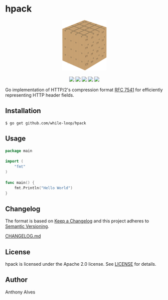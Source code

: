hpack
=====

<p align="center">
  <img src="https://github.com/while-loop/hpack/blob/master/doc/box.png">
  <br><br>
  <a href="https://godoc.org/github.com/while-loop/hpack"><img src="https://img.shields.io/badge/godoc-reference-blue.svg?style=flat-square"></a>
  <a href="https://travis-ci.org/while-loop/hpack"><img src="https://img.shields.io/travis/while-loop/hpack.svg?style=flat-square"></a>
  <a href="https://github.com/while-loop/hpack/releases"><img src="https://img.shields.io/github/release/while-loop/hpack.svg?style=flat-square"></a>
  <a href="https://coveralls.io/github/while-loop/hpack"><img src="https://img.shields.io/coveralls/while-loop/hpack.svg?style=flat-square"></a>
  <a href="https://github.com/while-loop/hpack/blob/master/LICENSE"><img src="https://img.shields.io/badge/License-Apache%202.0-blue.svg?style=flat-square"></a>
</p>

Go implementation of HTTP/2's compression format [RFC 7541](https://tools.ietf.org/html/rfc7541) for efficiently representing HTTP header fields.

Installation
------------

```
$ go get github.com/while-loop/hpack
```

Usage
-----

```go
package main

import (
	"fmt"
)

func main() {
	fmt.Println("Hello World")
}
```

Changelog
---------

The format is based on [Keep a Changelog](http://keepachangelog.com/)
and this project adheres to [Semantic Versioning](http://semver.org/).

[CHANGELOG.md](https://github.com/while-loop/hpack/blob/master/CHANGELOG.md)

License
-------
hpack is licensed under the Apache 2.0 license. See
[LICENSE](https://github.com/while-loop/hpack/blob/master/LICENSE)
for details.

Author
------

Anthony Alves
